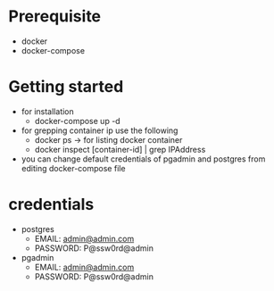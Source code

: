 # Prerequisite
- docker
- docker-compose

# Getting started
- for installation 
  - docker-compose up -d
- for grepping container ip use the following
  - docker ps -> for listing docker container
  - docker inspect [container-id] | grep IPAddress
- you can change default credentials of pgadmin and postgres from editing  docker-compose file

# credentials
- postgres
    - EMAIL: admin@admin.com
    - PASSWORD: P@ssw0rd@admin
- pgadmin
    - EMAIL: admin@admin.com
    - PASSWORD: P@ssw0rd@admin
